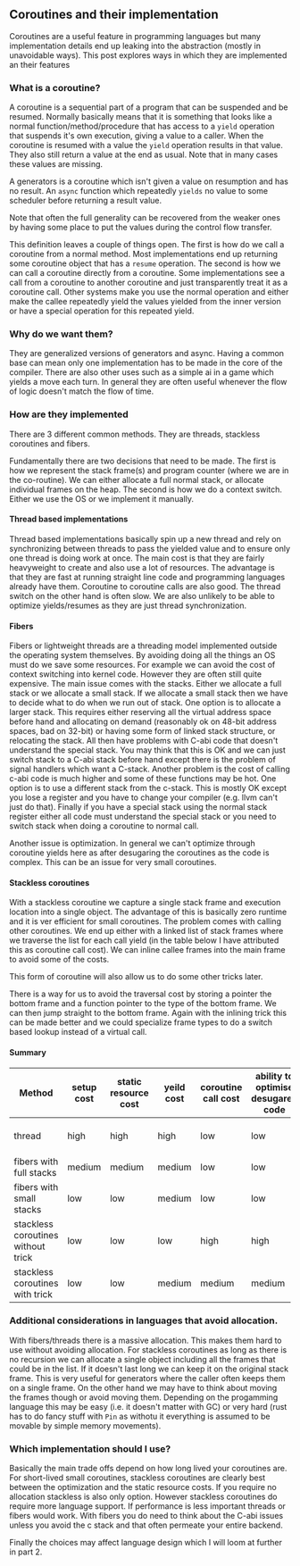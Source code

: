 ## Coroutines and their implementation

Coroutines are a useful feature in programming languages but
many implementation details end up leaking into the abstraction 
(mostly in unavoidable ways). This post explores ways in which 
they are implemented an their features

### What is a coroutine?

A coroutine is a sequential part of a program that can be suspended and
be resumed. Normally basically means that it is something that looks like
a normal function/method/procedure that has access to a `yield` operation
that suspends  it's own execution, giving a value to a caller. When the coroutine is
resumed with a value the `yield` operation results in that value. They also
still return a value at the end as usual. Note that in many cases these values are missing.

A generators is a coroutine which isn't given a value on resumption and has no result.
An `async` function which repeatedly `yields` no value to some scheduler 
before returning a result value. 

Note that often the full generality can be recovered from the weaker ones by having some place
to put the values during the control flow transfer.

This definition leaves a couple of things open. The first is how do we call
a coroutine from a normal method. Most implementations end up returning some coroutine object 
that has a `resume` operation. The second is how we can call a
coroutine directly from a coroutine. Some implementations see a call from 
a coroutine to another coroutine and just transparently treat it as a coroutine call.
Other systems make you use the normal operation and either make the callee repeatedly
yield the values yielded from the inner version or have a special operation for this repeated yield.


### Why do we want them?

They are generalized versions of generators and async. Having a common base can mean
only one implementation has to be made in the core of the compiler. There are also other uses
such as a simple ai in a game which yields a move each turn. In general they are often useful whenever
the flow of logic doesn't match the flow of time.

### How are they implemented

There are 3 different common methods. They are threads, stackless coroutines and fibers.

Fundamentally there are two decisions that need to be made. The first is how we represent the stack frame(s) and 
program counter (where we are in the co-routine).
We can either allocate a full normal stack, or allocate individual frames on the heap. The second is how we 
do a context switch. Either we use the OS or we implement it manually.

#### Thread based implementations

Thread based implementations basically spin up a new thread and rely on synchronizing between threads to 
pass the yielded value and to ensure only one thread is doing work at once. The main cost is that they are 
fairly heavyweight to create and also use a lot of resources. The advantage is that they are fast at running
straight line code and programming languages already have them. Coroutine to coroutine calls are also good.
The thread switch on the other hand is often slow. We are also unlikely to be able to optimize yields/resumes
as they are just thread synchronization.

#### Fibers

Fibers or lightweight threads are a threading model implemented outside the operating system themselves. By avoiding 
doing all the things an OS must do we save some resources. For example we can avoid the cost of context switching into kernel code.
However they are often still quite expensive. The main issue comes with the stacks. Either we allocate a full stack
or we allocate a small stack. If we allocate a small stack then we have to decide what to do when we run out of stack.
One option is to allocate a larger stack. This requires either reserving all the virtual address space before hand 
and allocating on demand (reasonably ok on 48-bit address spaces, bad on 32-bit) or having some form of linked stack structure, or
relocating the stack. All then have problems with C-abi code that doesn't understand the special stack. You may think that this is OK
and we can just switch stack to a C-abi stack before hand except there is the problem of signal handlers which want a C-stack. Another problem
is the cost of calling c-abi code is much higher and some of these functions may be hot. One option is to use a different stack from the c-stack.
This is mostly OK except you lose a register and you have to change your compiler (e.g. llvm can't just do that). Finally if you have a special stack
using the normal stack register either all code must understand the special stack or you need to switch stack when doing a coroutine to normal call.

Another issue is optimization. In general we can't optimize through coroutine yields here as after desugaring the coroutines as the code is complex.
This can be an issue for very small coroutines.

#### Stackless coroutines

With a stackless coroutine we capture a single stack frame and execution location into a single object. The advantage
of this is basically zero runtime and it is ver efficient for small coroutines. The problem comes with calling other coroutines.
We end up either with a linked list of stack frames where we traverse the list for each call yield (in the table below I have attributed this as coroutine call cost).
We can inline callee frames into the main frame to avoid some of the costs.

This form of coroutine will also allow us to do some other tricks later.

There is a way for us to avoid the traversal cost by storing a pointer the bottom frame and a function pointer to the type of the bottom frame. 
We can then jump straight to the bottom frame. Again with the inlining trick this can be made better and we could specialize frame types to do a 
switch based lookup instead of a virtual call.

#### Summary

| Method       | setup cost | static resource cost |yeild cost | coroutine call cost | ability to optimise desugared code | implementation cost            |
|--------------|------------|----------------------|-----------|---------------------|------------------------------------|--------------------------------|
| thread       |   high     |   high               |  high     |      low            |              low                   |  almost zero (if threads already exist)|
| fibers with full stacks | medium        | medium |  medium   |      low            |              low                   |  low                           |
| fibers with small stacks|  low           | low   |  medium   |      low            |              low                   |  medium                        |
| stackless coroutines without trick | low | low   |  low      |      high           |             high                   |  high                          |
| stackless coroutines with trick | low |   low   |  medium   |      medium         |            medium                  |  high                          |

### Additional considerations in languages that avoid allocation.

With fibers/threads there is a massive allocation. This makes them hard to use without avoiding allocation. For stackless
coroutines as long as there is no recursion we can allocate a single object including all the frames that could be in the list. If it doesn't last long
we can keep it on the original stack frame. This is very useful for generators where the caller often keeps them on a single frame. 
On the other hand we may have to think about moving the frames though or avoid moving them. Depending on the progamming language this may be easy
(i.e. it doesn't matter with GC) or very hard (rust has to do fancy stuff with `Pin` as withotu it everything is assumed to be movable by simple memory movements). 


### Which implementation should I use?

Basically the main trade offs depend on how long lived your coroutines are. For short-lived small coroutines, stackless coroutines are clearly best between
the optimization and the static resource costs. If you require no allocation stackless is also only option. However stackless coroutines do require more language support.
If performance is less important threads or fibers would work. With fibers you do need to think about the C-abi issues unless you avoid the c stack and that often permeate
your entire backend. 

Finally the choices may affect language design which I will loom at further in part 2.



